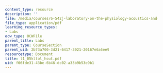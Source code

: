 ```yaml
---
content_type: resource
description: ''
file: /media/courses/6-542j-laboratory-on-the-physiology-acoustics-and-perception-of-speech-fall-2005/f66fde3143be6b46dc02a33b9b53e9b1_l1_05kltol_hout.pdf
file_type: application/pdf
learning_resource_types:
- Labs
ocw_type: OCWFile
parent_title: Labs
parent_type: CourseSection
parent_uid: 2b73a700-3d21-6417-3921-20167e6a6ee9
resourcetype: Document
title: l1_05kltol_hout.pdf
uid: f66fde31-43be-6b46-dc02-a33b9b53e9b1
---
```

